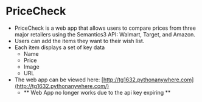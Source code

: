 # PriceCheck
- PriceCheck is a web app that allows users to compare prices from three major retailers using the Semantics3 API: Walmart, Target, and Amazon. 
- Users can add the items they want to their wish list. 
- Each item displays a set of key data
  - Name
  - Price
  - Image
  - URL
- The web app can be viewed here: [http://tg1632.pythonanywhere.com](http://tg1632.pythonanywhere.com/)
  - ** Web App no longer works due to the api key expiring ** 

